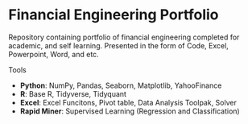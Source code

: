 # Financial Engineering Portfolio
Repository containing portfolio of financial engineering completed for academic, and self learning. 
Presented in the form of Code, Excel, Powerpoint, Word, and etc.

Tools
  - **Python**: NumPy, Pandas, Seaborn, Matplotlib, YahooFinance
  - **R**: Base R, Tidyverse, Tidyquant
  - **Excel**: Excel Funcitons, Pivot table, Data Analysis Toolpak, Solver
  - **Rapid Miner**: Supervised Learning (Regression and Classification)
